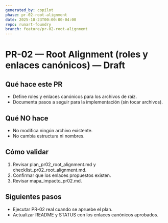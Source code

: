 ```yaml
---
generated_by: copilot
phase: pr-02-root-alignment
date: 2025-10-23T00:00:00-04:00
repo: runart-foundry
branch: feature/pr-02-root-alignment
---
```


# PR-02 — Root Alignment (roles y enlaces canónicos) — Draft

## Qué hace este PR
- Define roles y enlaces canónicos para los archivos de raíz.  
- Documenta pasos a seguir para la implementación (sin tocar archivos).  

## Qué NO hace
- No modifica ningún archivo existente.  
- No cambia estructura ni nombres.

## Cómo validar
1. Revisar plan_pr02_root_alignment.md y checklist_pr02_root_alignment.md.  
2. Confirmar que los enlaces propuestos existen.  
3. Revisar mapa_impacto_pr02.md.

## Siguientes pasos
- Ejecutar PR-02 real cuando se apruebe el plan.  
- Actualizar README y STATUS con los enlaces canónicos aprobados.